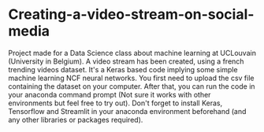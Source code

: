 # Creating-a-video-stream-on-social-media
Project made for a Data Science class about machine learning at UCLouvain (University in Belgium). A video stream has been created, using a french trending videos dataset. It's a Keras based code implying some simple machine learning NCF neural networks. You first need to upload the csv file containing the dataset on your computer. After that, you can run the code in your anaconda command prompt (Not sure it works with other environments but feel free to try out). Don't forget to install Keras, Tensorflow and Streamlit in your anaconda environment beforehand (and any other libraries or packages required). 
